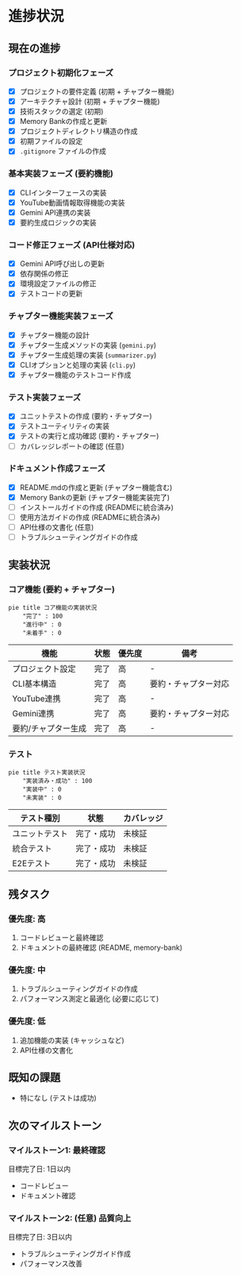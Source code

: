 # 進捗状況

## 現在の進捗

### プロジェクト初期化フェーズ
- [x] プロジェクトの要件定義 (初期 + チャプター機能)
- [x] アーキテクチャ設計 (初期 + チャプター機能)
- [x] 技術スタックの選定 (初期)
- [x] Memory Bankの作成と更新
- [x] プロジェクトディレクトリ構造の作成
- [x] 初期ファイルの設定
- [x] `.gitignore` ファイルの作成

### 基本実装フェーズ (要約機能)
- [x] CLIインターフェースの実装
- [x] YouTube動画情報取得機能の実装
- [x] Gemini API連携の実装
- [x] 要約生成ロジックの実装

### コード修正フェーズ (API仕様対応)
- [x] Gemini API呼び出しの更新
- [x] 依存関係の修正
- [x] 環境設定ファイルの修正
- [x] テストコードの更新

### **チャプター機能実装フェーズ**
- [x] チャプター機能の設計
- [x] チャプター生成メソッドの実装 (`gemini.py`)
- [x] チャプター生成処理の実装 (`summarizer.py`)
- [x] CLIオプションと処理の実装 (`cli.py`)
- [x] チャプター機能のテストコード作成

### テスト実装フェーズ
- [x] ユニットテストの作成 (要約・チャプター)
- [x] テストユーティリティの実装
- [x] テストの実行と成功確認 (要約・チャプター)
- [ ] カバレッジレポートの確認 (任意)

### ドキュメント作成フェーズ
- [x] README.mdの作成と更新 (チャプター機能含む)
- [x] Memory Bankの更新 (チャプター機能実装完了)
- [ ] インストールガイドの作成 (READMEに統合済み)
- [ ] 使用方法ガイドの作成 (READMEに統合済み)
- [ ] API仕様の文書化 (任意)
- [ ] トラブルシューティングガイドの作成

## 実装状況

### コア機能 (要約 + チャプター)
```mermaid
pie title コア機能の実装状況
    "完了" : 100
    "進行中" : 0
    "未着手" : 0
```

| 機能 | 状態 | 優先度 | 備考 |
|------|------|--------|------|
| プロジェクト設定 | 完了 | 高 | - |
| CLI基本構造 | 完了 | 高 | 要約・チャプター対応 |
| YouTube連携 | 完了 | 高 | - |
| Gemini連携 | 完了 | 高 | 要約・チャプター対応 |
| 要約/チャプター生成 | 完了 | 高 | - |

### テスト
```mermaid
pie title テスト実装状況
    "実装済み・成功" : 100
    "実装中" : 0
    "未実装" : 0
```

| テスト種別 | 状態 | カバレッジ |
|------------|------|------------|
| ユニットテスト | 完了・成功 | 未検証 |
| 統合テスト | 完了・成功 | 未検証 |
| E2Eテスト | 完了・成功 | 未検証 |

## 残タスク

### 優先度: 高
1. コードレビューと最終確認
2. ドキュメントの最終確認 (README, memory-bank)

### 優先度: 中
1. トラブルシューティングガイドの作成
2. パフォーマンス測定と最適化 (必要に応じて)

### 優先度: 低
1. 追加機能の実装 (キャッシュなど)
2. API仕様の文書化

## 既知の課題
- 特になし (テストは成功)

## 次のマイルストーン

### マイルストーン1: 最終確認
目標完了日: 1日以内
- コードレビュー
- ドキュメント確認

### マイルストーン2: (任意) 品質向上
目標完了日: 3日以内
- トラブルシューティングガイド作成
- パフォーマンス改善